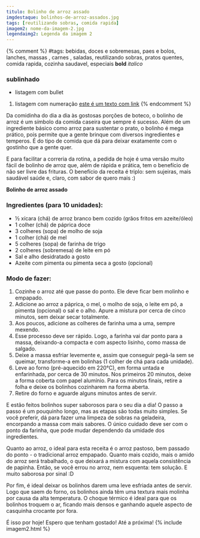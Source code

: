 ```yaml
---
titulo: Bolinho de arroz assado
imgdestaque: bolinhos-de-arroz-assados.jpg
tags: [reutilizando sobras, comida rapida]
imagem2: nome-da-imagem-2.jpg
legendaimg2: Legenda da imagem 2
---
```

{% comment %}
#tags: bebidas, doces e sobremesas, paes e bolos, lanches, massas , carnes , saladas, reutilizando sobras, pratos quentes, comida rapida, cozinha saudavel, especiais
**bold**
*italico*
### sublinhado
* listagem com bullet
1. listagem com numeração
[este é um texto com link](https://www.enderecodolink.com)
{% endcomment %}

Da comidinha do dia a dia às gostosas porções de boteco, o bolinho de arroz é um símbolo da comida caseira que sempre é sucesso. Além de um ingrediente básico como arroz para sustentar o prato, o bolinho é mega prático, pois permite que a gente brinque com diversos ingredientes e temperos. É do tipo de comida que dá para deixar exatamente com o gostinho que a gente quer. 

E para facilitar a correria da rotina, a pedida de hoje é uma versão muito fácil de bolinho de arroz que, além de rápida e prática, tem o benefício de não ser livre das frituras. O benefício da receita é triplo: sem sujeiras, mais saudável saúde e, claro, com sabor de quero mais :)

**Bolinho de arroz assado**

### Ingredientes (para 10 unidades):

* ½ xícara (chá) de arroz branco bem cozido (grãos fritos em azeite/óleo)
* 1 colher (chá) de páprica doce
* 3 colheres (sopa) de molho de soja
* 1 colher (chá) de mel
* 5 colheres (sopa) de farinha de trigo
* 2 colheres (sobremesa) de leite em pó
* Sal e alho desidratado a gosto
* Azeite com pimenta ou pimenta seca a gosto (opcional)

### Modo de fazer:

1. Cozinhe o arroz até que passe do ponto. Ele deve ficar bem molinho e empapado. 
2. Adicione ao arroz a páprica, o mel, o molho de soja, o leite em pó, a pimenta (opcional) o sal e o alho. Apure a mistura por cerca de cinco minutos, sem deixar secar totalmente. 
3. Aos poucos, adicione as colheres de farinha uma a uma, sempre mexendo. 
4. Esse processo deve ser rápido. Logo, a farinha vai dar ponto para a massa, deixando-a compacta e com aspecto lisinho, como massa de salgado. 
5. Deixe a massa esfriar levemente e, assim que conseguir pegá-la sem se queimar, transforme-a em bolinhas (1 colher de chá para cada unidade).
6. Leve ao forno (pré-aquecido em 220°C), em forma untada e enfarinhada, por cerca de 30 minutos. Nos primeiros 20 minutos, deixe a forma coberta com papel alumínio. Para os minutos finais, retire a folha e deixe os bolinhos cozinharem na forma aberta. 
7. Retire do forno e aguarde alguns minutos antes de servir.

E estão feitos bolinhos super saborosos para o seu dia a dia! O passo a passo é um pouquinho longo, mas as etapas são todas muito simples. Se você preferir, dá para fazer uma limpeza de sobras na geladeira, encorpando a massa com mais sabores. O único cuidado deve ser com o ponto da farinha, que pode mudar dependendo da umidade dos ingredientes. 

Quanto ao arroz, o ideal para esta receita é o arroz pastoso, bem passado do ponto - o tradicional arroz empapado. Quanto mais cozido, mais o amido do arroz será trabalhado, o que deixará a mistura com aquela consistência de papinha. Então, se você errou no arroz, nem esquenta: tem solução. E muito saborosa por sinal :D

Por fim, é ideal deixar os bolinhos darem uma leve esfriada antes de servir. Logo que saem do forno, os bolinhos ainda têm uma textura mais molinha por causa da alta temperatura. O choque térmico é ideal para que os bolinhos troquem o ar, ficando mais densos e ganhando aquele aspecto de casquinha crocante por fora. 

É isso por hoje! Espero que tenham gostado!
Até a próxima!
{% include imagem2.html %}
